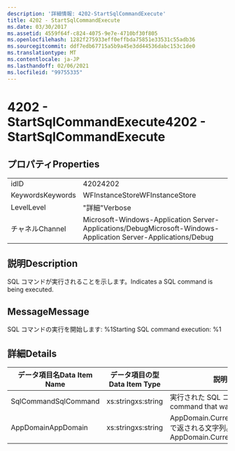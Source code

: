 ```yaml
---
description: '詳細情報: 4202-StartSqlCommandExecute'
title: 4202 - StartSqlCommandExecute
ms.date: 03/30/2017
ms.assetid: 4559f64f-c824-4075-9e7e-4710bf30f805
ms.openlocfilehash: 1282f275933eff0effbda75851e33531c55adb36
ms.sourcegitcommit: ddf7edb67715a5b9a45e3dd44536dabc153c1de0
ms.translationtype: MT
ms.contentlocale: ja-JP
ms.lasthandoff: 02/06/2021
ms.locfileid: "99755335"
---
```

# <a name="4202---startsqlcommandexecute"></a><span data-ttu-id="5e9c0-103">4202 - StartSqlCommandExecute</span><span class="sxs-lookup"><span data-stu-id="5e9c0-103">4202 - StartSqlCommandExecute</span></span>

## <a name="properties"></a><span data-ttu-id="5e9c0-104">プロパティ</span><span class="sxs-lookup"><span data-stu-id="5e9c0-104">Properties</span></span>  
  
|||  
|-|-|  
|<span data-ttu-id="5e9c0-105">id</span><span class="sxs-lookup"><span data-stu-id="5e9c0-105">ID</span></span>|<span data-ttu-id="5e9c0-106">4202</span><span class="sxs-lookup"><span data-stu-id="5e9c0-106">4202</span></span>|  
|<span data-ttu-id="5e9c0-107">Keywords</span><span class="sxs-lookup"><span data-stu-id="5e9c0-107">Keywords</span></span>|<span data-ttu-id="5e9c0-108">WFInstanceStore</span><span class="sxs-lookup"><span data-stu-id="5e9c0-108">WFInstanceStore</span></span>|  
|<span data-ttu-id="5e9c0-109">Level</span><span class="sxs-lookup"><span data-stu-id="5e9c0-109">Level</span></span>|<span data-ttu-id="5e9c0-110">"詳細"</span><span class="sxs-lookup"><span data-stu-id="5e9c0-110">Verbose</span></span>|  
|<span data-ttu-id="5e9c0-111">チャネル</span><span class="sxs-lookup"><span data-stu-id="5e9c0-111">Channel</span></span>|<span data-ttu-id="5e9c0-112">Microsoft-Windows-Application Server-Applications/Debug</span><span class="sxs-lookup"><span data-stu-id="5e9c0-112">Microsoft-Windows-Application Server-Applications/Debug</span></span>|  
  
## <a name="description"></a><span data-ttu-id="5e9c0-113">説明</span><span class="sxs-lookup"><span data-stu-id="5e9c0-113">Description</span></span>  

 <span data-ttu-id="5e9c0-114">SQL コマンドが実行されることを示します。</span><span class="sxs-lookup"><span data-stu-id="5e9c0-114">Indicates a SQL command is being executed.</span></span>  
  
## <a name="message"></a><span data-ttu-id="5e9c0-115">Message</span><span class="sxs-lookup"><span data-stu-id="5e9c0-115">Message</span></span>  

 <span data-ttu-id="5e9c0-116">SQL コマンドの実行を開始します: %1</span><span class="sxs-lookup"><span data-stu-id="5e9c0-116">Starting SQL command execution: %1</span></span>  
  
## <a name="details"></a><span data-ttu-id="5e9c0-117">詳細</span><span class="sxs-lookup"><span data-stu-id="5e9c0-117">Details</span></span>  
  
|<span data-ttu-id="5e9c0-118">データ項目名</span><span class="sxs-lookup"><span data-stu-id="5e9c0-118">Data Item Name</span></span>|<span data-ttu-id="5e9c0-119">データ項目の型</span><span class="sxs-lookup"><span data-stu-id="5e9c0-119">Data Item Type</span></span>|<span data-ttu-id="5e9c0-120">説明</span><span class="sxs-lookup"><span data-stu-id="5e9c0-120">Description</span></span>|  
|--------------------|--------------------|-----------------|  
|<span data-ttu-id="5e9c0-121">SqlCommand</span><span class="sxs-lookup"><span data-stu-id="5e9c0-121">SqlCommand</span></span>|<span data-ttu-id="5e9c0-122">xs:string</span><span class="sxs-lookup"><span data-stu-id="5e9c0-122">xs:string</span></span>|<span data-ttu-id="5e9c0-123">実行された SQL コマンド。</span><span class="sxs-lookup"><span data-stu-id="5e9c0-123">The SQL command that was executed.</span></span>|  
|<span data-ttu-id="5e9c0-124">AppDomain</span><span class="sxs-lookup"><span data-stu-id="5e9c0-124">AppDomain</span></span>|<span data-ttu-id="5e9c0-125">xs:string</span><span class="sxs-lookup"><span data-stu-id="5e9c0-125">xs:string</span></span>|<span data-ttu-id="5e9c0-126">AppDomain.CurrentDomain.FriendlyName で返される文字列。</span><span class="sxs-lookup"><span data-stu-id="5e9c0-126">The string returned by AppDomain.CurrentDomain.FriendlyName.</span></span>|
